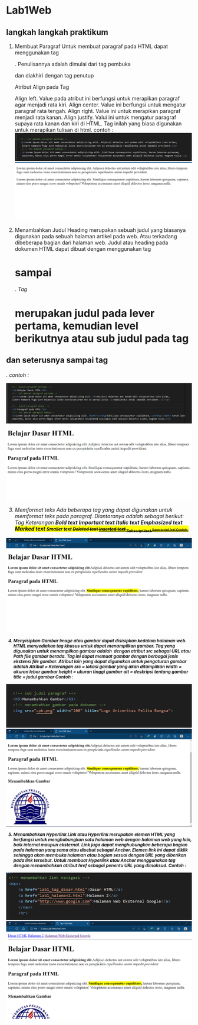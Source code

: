 # Lab1Web

## langkah langkah praktikum
1. Membuat Paragraf
Untuk membuat paragraf pada HTML dapat menggunakan tag <p>. Penulisannya adalah dimulai dari tag pembuka <p> dan diakhiri dengan tag penutup </p>
Atribut Align pada Tag <p>
Align left. Value pada atribut ini berfungsi untuk merapikan paragraf agar menjadi rata kiri.
Align center. Value ini berfungsi untuk mengatur paragraf rata tengah.
Align right. Value ini untuk merapikan paragraf menjadi rata kanan.
Align justify. Valui ini untuk mengatur paragraf supaya rata kanan dan kiri di HTML. Tag inilah yang biasa digunakan untuk merapikan tulisan di html.
contoh :
![gambar 1a](ss/1a.png)
![gambar 1](ss/1.png)

2. Menambahkan Judul
Heading merupakan sebuah judul yang biasanya digunakan pada sebuah halaman artikel pada web.
Atau terkadang dibeberapa bagian dari halaman web.
Judul atau heading pada dokumen HTML dapat dibuat dengan menggunakan tag <h1> sampai <h6>.
Tag <h1> merupakan judul pada lever pertama, kemudian level berikutnya atau sub judul pada tag
<h2> dan seterusnya sampai tag <h6>.
contoh :

![gambar 2a](ss/2a.png)
![gambar 2](ss/2.png)

3. Memformat teks
Ada beberapa tag yang dapat digunakan untuk memformat teks pada paragraf. Diantaranya adalah
sebagai berikut:
Tag Keterangan
<b> Bold text
<strong> Important text
<i> Italic text
<em> Emphasized text
<mark> Marked text
<small> Smaller text
<del> Deleted text
<ins> Inserted text
<sub> Subscript text
<sup> Superscript text
Contoh :

![gambar 3](ss/3.png)

4. Menyisipkan Gambar
Image atau gambar dapat disisipkan kedalam halaman web. HTML menyediakan tag khusus untuk
dapat menampilkan gambar. Tag yang digunakan untuk menampilkan gambar adalah <img>
dengan atribut src sebagai URL atau Path file gambar berada. Tag ini dapat memuat gambar dengan
berbagai jenis ekstensi file gambar.
Atribut lain yang dapat digunakan untuk pengaturan gambar adalah
Atribut = Keterangan
src = lokasi gambar yang akan ditampilkan
width = ukuran lebar gambar
height = ukuran tinggi gambar
alt = deskripsi tentang gambar
title = judul gambar
Contoh :

![gambar 4a](ss/4a.png)
![gambar 4](ss/4.png)

5. Menambahkan Hyperlink
Link atau Hyperlink merupakan elemen HTML yang berfungsi untuk menghubungkan satu halaman
web dengan halaman web yang lain, baik internal maupun eksternal.
Link juga dapat menghubungkan beberapa bagian pada halaman yang sama atau disebut sebagai
Anchor.
Elemen link ini dapat diklik sehingga akan membuka halaman atau bagian sesuai dengan URL yang
diberikan pada link tersebut.
Untuk membuat Hyperlink atau Anchor menggunakan tag <a> dengan menambahkan atribut href
sebagai penentu URL yang dimaksud.
Contoh :

![gambar 5a](ss/5a.png)
![gambar 5](ss/5.png)

